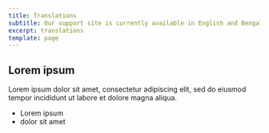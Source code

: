 ```yaml
---
title: Translations
subtitle: Our support site is currently available in English and Bengali.
excerpt: translations
template: page
---
```

## Lorem ipsum
Lorem ipsum dolor sit amet, consectetur adipiscing elit, sed do eiusmod tempor incididunt ut labore et dolore magna aliqua.
- Lorem ipsum
- dolor sit amet